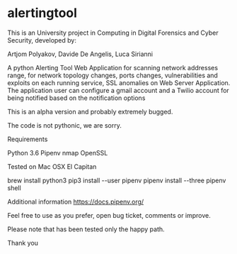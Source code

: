# alertingtool

This is an University project in Computing in Digital Forensics and Cyber Security, developed by:

Artjom Polyakov, Davide De Angelis, Luca Sirianni

A python Alerting Tool Web Application for scanning network addresses range, for network topology changes, ports changes, vulnerabilities and exploits on each running service, SSL anomalies on Web Server Application. The application user can configure a gmail account and a Twilio account for being notified based on the notification options

This is an alpha version and probably extremely bugged.

The code is not pythonic, we are sorry.

Requirements

Python 3.6
Pipenv
nmap
OpenSSL

Tested on Mac OSX El Capitan

brew install python3
pip3 install --user pipenv
pipenv install --three
pipenv shell

Additional information https://docs.pipenv.org/

Feel free to use as you prefer, open bug ticket, comments or improve.

Please note that has been tested only the happy path.

Thank you
